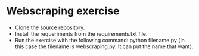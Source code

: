 # Webscraping exercise

- Clone the source repository.
- Install the requeriments from the requirements.txt file.
- Run the exercise with the following command: python filename.py (in this case the filename is webscraping.py. It can put the name that want).